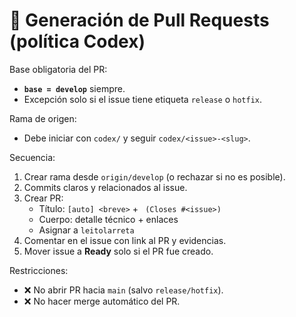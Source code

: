 # 🔄 Generación de Pull Requests (política Codex)

Base obligatoria del PR:
- **`base = develop`** siempre.
- Excepción solo si el issue tiene etiqueta `release` o `hotfix`.

Rama de origen:
- Debe iniciar con `codex/` y seguir `codex/<issue>-<slug>`.

Secuencia:
1) Crear rama desde `origin/develop` (o rechazar si no es posible).
2) Commits claros y relacionados al issue.
3) Crear PR:
   - Título: `[auto] <breve>` + ` (Closes #<issue>)`
   - Cuerpo: detalle técnico + enlaces
   - Asignar a `leitolarreta`
4) Comentar en el issue con link al PR y evidencias.
5) Mover issue a **Ready** solo si el PR fue creado.

Restricciones:
- ❌ No abrir PR hacia `main` (salvo `release/hotfix`).
- ❌ No hacer merge automático del PR.
